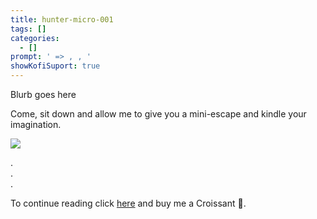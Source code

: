 ```yaml
---
title: hunter-micro-001
tags: []
categories:
  - []
prompt: ' => , , '
showKofiSuport: true
---
```

Blurb goes here<!-- more -->


Come, sit down and allow me to give you a mini-escape and kindle your imagination.

<div class="center">

[![](/images/ko-fi/2021/....png "")](https://ko-fi.com/...)

</div>



<div class="center story-ellipses">

.</br>
.</br>
.</br>

</div>

<div class="center"d>

To continue reading click [here](https://ko-fi.com/...) and buy me a Croissant &#129360;.

</div>